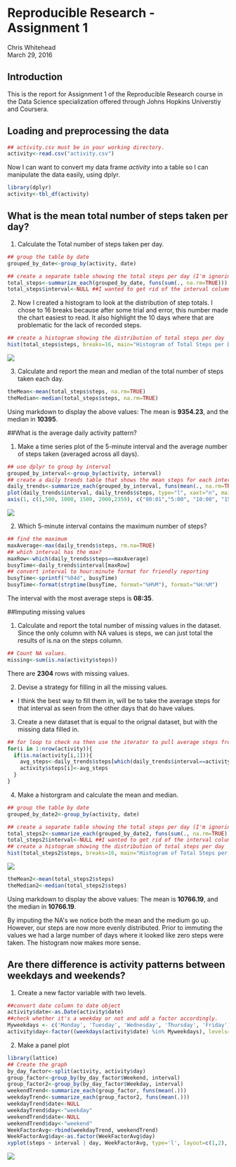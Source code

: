 # Reproducible Research - Assignment 1
Chris Whitehead  
March 29, 2016  



## Introduction

This is the report for Assignment 1 of the Reproducible Research course in the Data Science specialization offered through Johns Hopkins Universtiy and Coursera.

## Loading and preprocessing the data


```r
## activity.csv must be in your working directory.
activity<-read.csv("activity.csv")
```
Now I can want to convert my data frame *activity* into a table so I can manipulate the data easily, using dplyr.


```r
library(dplyr)
activity<-tbl_df(activity)
```

## What is the mean total number of steps taken per day?
1. Calculate the Total number of steps taken per day.

```r
## group the table by date
grouped_by_date<-group_by(activity, date)

## create a separate table showing the total steps per day (I'm ignoring NA values at this point)
total_steps<-summarize_each(grouped_by_date, funs(sum(., na.rm=TRUE)))
total_steps$interval<-NULL ##I wanted to get rid of the interval column as it is not needed
```

2. Now I created a histogram to look at the distribution of step totals. I chose to 16 breaks because after some trial and error, this number made the chart easiest to read. It also highlight the 10 days where that are problematic for the lack of recorded steps.

```r
## create a histogram showing the distribution of total steps per day
hist(total_steps$steps, breaks=16, main="Histogram of Total Steps per Day", xlab="Total Steps", ylab="Frequency in Number of Days") 
```

![](PA1_template_files/figure-html/histogram1-1.png)

3. Calculate and report the mean and median of the total number of steps taken each day.

```r
theMean<-mean(total_steps$steps, na.rm=TRUE)
theMedian<-median(total_steps$steps, na.rm=TRUE)
```
Using markdown to display the above values: The mean is **9354.23**, and the median in **10395**.

##What is the average daily activity pattern?
1. Make a time series plot of the 5-minute interval and the average number of steps taken (averaged across all days).

```r
## use dplyr to group by interval
grouped_by_interval<-group_by(activity, interval)
## create a daily trends table that shows the mean steps for each interval
daily_trends<-summarize_each(grouped_by_interval, funs(mean(., na.rm=TRUE)))
plot(daily_trends$interval, daily_trends$steps, type="l", xaxt="n", main="Average Daily Activity Pattern", xlab="Time", ylab="Average Steps")
axis(1, c(1,500, 1000, 1500, 2000,2359), c("00:01","5:00", "10:00", "15:00", "20:00","23:59")) ##Changed the x-axis so it was more intuitive.
```

![](PA1_template_files/figure-html/activity_pattern1-1.png)

2. Which 5-minute interval contains the maximum number of steps?


```r
## find the maximum
maxAverage<-max(daily_trends$steps, rm.na=TRUE)
## which interval has the max?
maxRow<-which(daily_trends$steps==maxAverage)
busyTime<-daily_trends$interval[maxRow]
## convert interval to hour:minute format for friendly reporting
busyTime<-sprintf("%04d", busyTime)
busyTime<-format(strptime(busyTime, format="%H%M"), format="%H:%M")
```

The interval with the most average steps is **08:35**.

##Imputing missing values
1. Calculate and report the total number of missing values in the dataset. Since the only column with NA values is steps, we can just total the results of is.na on the steps column.

```r
## Count NA values.
missing<-sum(is.na(activity$steps))
```
There are **2304** rows with missing values.

2. Devise a strategy for filling in all the missing values.
  + I think the best way to fill them in, will be to take the average steps for that interval as seen from the other days that do have values.
3. Create a new dataset that is equal to the orignal dataset, but with the missing data filled in.

```r
## for loop to check na then use the iterator to pull average steps from daily trends data frame
for(i in 1:nrow(activity)){
  if(is.na(activity[i,1])){
    avg_steps<-daily_trends$steps[which(daily_trends$interval==activity$interval[i])]
    activity$steps[i]<-avg_steps
  }
} 
```
4. Make a historgram and calculate the mean and median.

```r
## group the table by date
grouped_by_date2<-group_by(activity, date)

## create a separate table showing the total steps per day (I'm ignoring NA values at this point)
total_steps2<-summarize_each(grouped_by_date2, funs(sum(., na.rm=TRUE)))
total_steps2$interval<-NULL ##I wanted to get rid of the interval column as it is not needed
## create a histogram showing the distribution of total steps per day
hist(total_steps2$steps, breaks=16, main="Histogram of Total Steps per Day (with immuted values)", xlab="Total Steps", ylab="Frequency in Number of Days") 
```

![](PA1_template_files/figure-html/histogram2-1.png)

```r
theMean2<-mean(total_steps2$steps)
theMedian2<-median(total_steps2$steps)
```
Using markdown to display the above values: The mean is **10766.19**, and the median in **10766.19**.

By imputing the NA's we notice both the mean and the medium go up. However, our steps are now more evenly distributed. Prior to immuting the values we had a large number of days where it looked like zero steps were taken. The histogram now makes more sense. 

## Are there difference is activity patterns between weekdays and weekends?
1. Create a new factor variable with two levels.

```r
##convert date column to date object
activity$date<-as.Date(activity$date)
##check whether it's a weekday or not and add a factor accordingly. 
Myweekdays <- c('Monday', 'Tuesday', 'Wednesday', 'Thursday', 'Friday')
activity$day<-factor((weekdays(activity$date) %in% Myweekdays), levels=c(FALSE, TRUE), labels=c('Weekend','Weekday'))
```

2. Make a panel plot

```r
library(lattice)
## Create the graph
by_day_factor<-split(activity, activity$day)
group_factor<-group_by(by_day_factor$Weekend, interval)
group_factor2<-group_by(by_day_factor$Weekday, interval)
weekendTrend<-summarize_each(group_factor, funs(mean(.)))
weekdayTrend<-summarize_each(group_factor2, funs(mean(.)))
weekdayTrend$date<-NULL
weekdayTrend$day<-"weekday"
weekendTrend$date<-NULL
weekendTrend$day<-"weekend"
WeekFactorAvg<-rbind(weekdayTrend, weekendTrend)
WeekFactorAvg$day<-as.factor(WeekFactorAvg$day)
xyplot(steps ~ interval | day, WeekFactorAvg, type='l', layout=c(1,2), ylab="number of steps", main="Activity per Interval Comparison")
```

![](PA1_template_files/figure-html/latticecharts-1.png)

